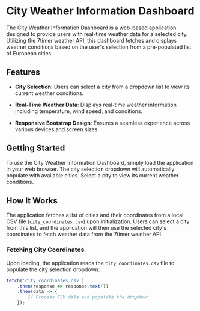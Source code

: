# City Weather Information Dashboard

The City Weather Information Dashboard is a web-based application designed to provide users with real-time weather data for a selected city. Utilizing the 7timer weather API, this dashboard fetches and displays weather conditions based on the user's selection from a pre-populated list of European cities.

## Features

- **City Selection**: Users can select a city from a dropdown list to view its current weather conditions.
- **Real-Time Weather Data**: Displays real-time weather information including temperature, wind speed, and conditions.

- **Responsive Bootstrap Design**: Ensures a seamless experience across various devices and screen sizes.

## Getting Started

To use the City Weather Information Dashboard, simply load the application in your web browser. The city selection dropdown will automatically populate with available cities. Select a city to view its current weather conditions.

## How It Works

The application fetches a list of cities and their coordinates from a local CSV file (`city_coordinates.csv`) upon initialization. Users can select a city from this list, and the application will then use the selected city's coordinates to fetch weather data from the 7timer weather API.

### Fetching City Coordinates

Upon loading, the application reads the `city_coordinates.csv` file to populate the city selection dropdown:

```javascript
fetch('city_coordinates.csv')
    .then(response => response.text())
    .then(data => {
        // Process CSV data and populate the dropdown
    });